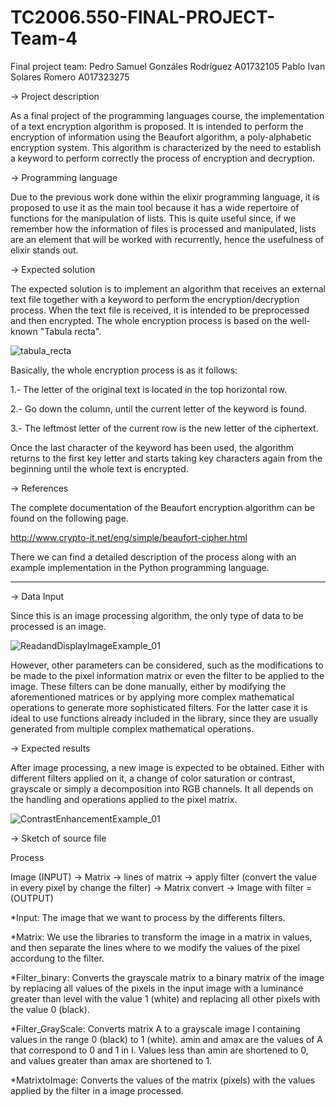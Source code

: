 # TC2006.550-FINAL-PROJECT-Team-4
Final project team: 
Pedro Samuel Gonzáles Rodríguez A01732105
Pablo Ivan Solares Romero A017323275


-> Project description

As a final project of the programming languages course, the implementation of a text encryption algorithm is proposed. It is intended to perform the encryption of information using the Beaufort algorithm, a poly-alphabetic encryption system. This algorithm is characterized by the need to establish a keyword to perform correctly the process of  encryption and decryption.

-> Programming language 

Due to the previous work done within the elixir programming language, it is proposed to use it as the main tool because it has a wide repertoire of functions for the manipulation of lists. This is quite useful since, if we remember how the information of files is processed and manipulated, lists are an element that will be worked with recurrently, hence the usefulness of elixir stands out.     

-> Expected solution

The expected solution is to implement an algorithm that receives an external text file together with a keyword to perform the encryption/decryption process. When the text file is received, it is intended to be preprocessed and then encrypted. The whole encryption process is based on the well-known "Tabula recta".

![tabula_recta](https://user-images.githubusercontent.com/108293127/180913208-784ed87e-0e5f-4215-b9de-cc1826fd84fe.png)

Basically, the whole encryption process is as it follows: 

1.- The letter of the original text is located in the top horizontal row.

2.- Go down the column, until the current letter of the keyword is found.

3.- The leftmost letter of the current row is the new letter of the ciphertext.

Once the last character of the keyword has been used, the algorithm returns to the first key letter and starts taking key characters again from the beginning until the whole text is encrypted.

-> References

The complete documentation of the Beaufort encryption algorithm can be found on the following page. 

http://www.crypto-it.net/eng/simple/beaufort-cipher.html

There we can find a detailed description of the process along with an example implementation in the Python programming language.

---------------------------------------------------------------------

-> Data Input

Since this is an image processing algorithm, the only type of data to be processed is an image.  

![ReadandDisplayImageExample_01](https://user-images.githubusercontent.com/108293127/180588757-0c1e3e18-0e34-43ba-817c-24436281763a.png)

However, other parameters can be considered, such as the modifications to be made to the pixel information matrix or even the filter to be applied to the image. These filters can be done manually, either by modifying the aforementioned matrices or by applying more complex mathematical operations to generate more sophisticated filters. For the latter case it is ideal to use functions already included in the library, since they are usually generated from multiple complex mathematical operations. 

-> Expected results

After image processing, a new image is expected to be obtained. Either with different filters applied on it, a change of color saturation or contrast, grayscale or simply a decomposition into RGB channels. It all depends on the handling and operations applied to the pixel matrix. 

![ContrastEnhancementExample_01](https://user-images.githubusercontent.com/108293127/180588767-22f39037-cc11-4db1-b425-7016a151d768.png)

-> Sketch of source file 

Process

Image (INPUT) -> Matrix -> lines of matrix -> apply filter (convert the value in every pixel by change the filter) -> Matrix convert -> Image with filter = (OUTPUT) 

*Input: The image that we want to process by the differents filters.

*Matrix: We use the libraries to transform the image in a matrix in values, and then separate the lines where to we modify the values of the pixel accordung to the filter.

*Filter_binary: Converts the grayscale matrix to a binary matrix of the image by replacing all values of the pixels in the input image with a luminance greater than level with the value 1 (white) and replacing all other pixels with the value 0 (black).

*Filter_GrayScale: Converts matrix A to a grayscale image I containing values in the range 0 (black) to 1 (white). amin and amax are the values of A that correspond to 0 and 1 in I. Values less than amin are shortened to 0, and values greater than amax are shortened to 1.

*MatrixtoImage: Converts the values of the matrix (pixels) with the values applied by the filter in a image processed.








